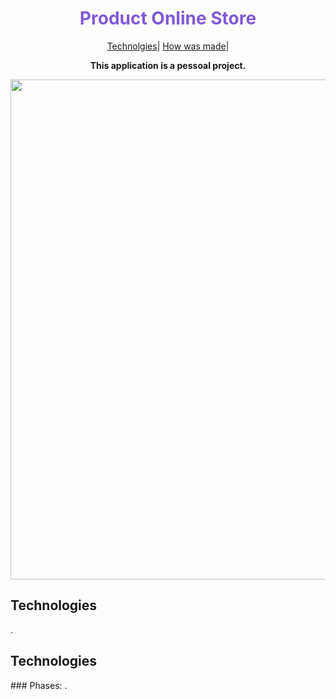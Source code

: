 <h1 align="center" style="color: #805ad5; font-weight: bold;">Product Online Store</h1>
<p align="center">
<a href="#tech">Technolgies</a>|
 <a href="#how">How was made</a>|
</p>

<p align="center">
<b>This application is a pessoal project.</b>
</p>
<p align="center">
<p align="center">
  <p>
    <img src="" width="800px">
  </p>
</p>

<h2 id="tech">Technologies</h2>
  .

<h2 id="how">Technologies</h2>
### Phases:
  .
